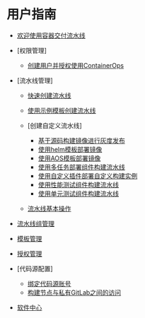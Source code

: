 # 用户指南

-   [欢迎使用容器交付流水线](欢迎使用容器交付流水线.md)
-   [权限管理]
    -   [创建用户并授权使用ContainerOps](创建用户并授权使用ContainerOps.md)

-   [流水线管理]
    -   [快速创建流水线](快速创建流水线.md)
    -   [使用示例模板创建流水线](使用示例模板创建流水线.md)
    -   [创建自定义流水线]
        -   [基于源码构建镜像进行灰度发布](基于源码构建镜像进行灰度发布.md)
        -   [使用helm模板部署镜像](使用helm模板部署镜像.md)
        -   [使用AOS模板部署镜像](使用AOS模板部署镜像.md)
        -   [使用多任务部署组件构建流水线](使用多任务部署组件构建流水线.md)
        -   [使用自定义插件部署自定义构建实例](使用自定义插件部署自定义构建实例.md)
        -   [使用性能测试组件构建流水线](使用性能测试组件构建流水线.md)
        -   [使用单元测试组件构建流水线](使用单元测试组件构建流水线.md)

    -   [流水线基本操作](流水线基本操作.md)

-   [流水线组管理](流水线组管理.md)
-   [模板管理](模板管理.md)
-   [授权管理](授权管理.md)
-   [代码源配置]
    -   [绑定代码源账号](绑定代码源账号.md)
    -   [构建节点与私有GitLab之间的访问](构建节点与私有GitLab之间的访问.md)

-   [软件中心](软件中心.md)

